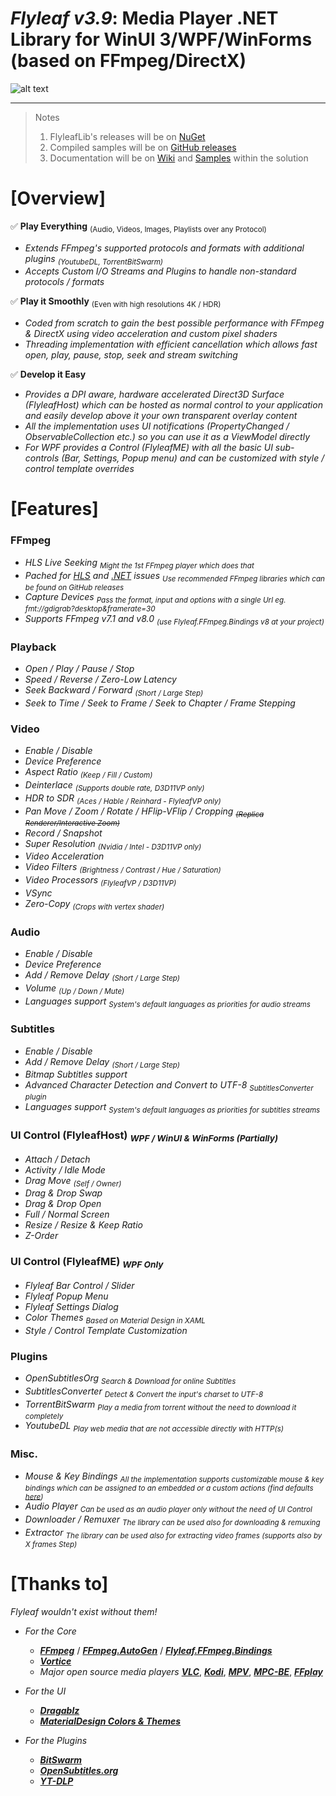 ﻿# *Flyleaf v3.9*: Media Player .NET Library for WinUI 3/WPF/WinForms (based on FFmpeg/DirectX)

![alt text](Images/Flyleafv3.6.png)

---

>Notes<br/>
>1. FlyleafLib's releases will be on [NuGet](https://www.nuget.org/packages?q=flyleaf)
>2. Compiled samples will be on [GitHub releases](https://github.com/SuRGeoNix/Flyleaf/releases)
>3. Documentation will be on [Wiki](https://github.com/SuRGeoNix/Flyleaf/wiki) and [Samples](https://github.com/SuRGeoNix/Flyleaf/tree/master/Samples) within the solution

# [Overview]

✅ **Play Everything** <sub>(Audio, Videos, Images, Playlists over any Protocol)</sub>

- *Extends FFmpeg's supported protocols and formats with additional plugins <sub>(YoutubeDL, TorrentBitSwarm)</sub>*
- *Accepts Custom I/O Streams and Plugins to handle non-standard protocols / formats*
	
✅ **Play it Smoothly** <sub>(Even with high resolutions 4K / HDR)</sub>

- *Coded from scratch to gain the best possible performance with FFmpeg & DirectX using video acceleration and custom pixel shaders*
- *Threading implementation with efficient cancellation which allows fast open, play, pause, stop, seek and stream switching*
	
✅ **Develop it Easy**

- *Provides a DPI aware, hardware accelerated Direct3D Surface (FlyleafHost) which can be hosted as normal control to your application and easily develop above it your own transparent overlay content*
- *All the implementation uses UI notifications (PropertyChanged / ObservableCollection etc.) so you can use it as a ViewModel directly*    
- *For WPF provides a Control (FlyleafME) with all the basic UI sub-controls (Bar, Settings, Popup menu) and can be customized with style / control template overrides*

# [Features]

### **FFmpeg**
- *HLS Live Seeking <sub>Might the 1st FFmpeg player which does that</sub>*
- *Pached for [HLS](https://patchwork.ffmpeg.org/project/ffmpeg/list/?series=1018) and [.NET](https://developercommunity.microsoft.com/t/Proper-handling-of-MS_VC_EXCEPTION-0x40/10961029) issues <sub>Use recommended FFmpeg libraries which can be found on GitHub releases</sub>*
- *Capture Devices <sub>Pass the format, input and options with a single Url eg. fmt://gdigrab?desktop&framerate=30</sub>*
- *Supports FFmpeg v7.1 and v8.0 <sub>(use Flyleaf.FFmpeg.Bindings v8 at your project)</sub>*

### **Playback**
- *Open / Play / Pause / Stop*
- *Speed / Reverse / Zero-Low Latency*
- *Seek Backward / Forward <sub>(Short / Large Step)</sub>*
- *Seek to Time / Seek to Frame / Seek to Chapter / Frame Stepping*

### **Video**
- *Enable / Disable*
- *Device Preference*
- *Aspect Ratio <sub>(Keep / Fill / Custom)</sub>*
- *Deinterlace <sub>(Supports double rate, D3D11VP only)</sub>*
- *HDR to SDR <sub>(Aces / Hable / Reinhard - FlyleafVP only)</sub>*
- *Pan Move / Zoom / Rotate / HFlip-VFlip / Cropping <sub>~~(Replica Renderer/Interactive Zoom)~~</sub>*
- *Record / Snapshot*
- *Super Resolution <sub>(Nvidia / Intel - D3D11VP only)</sub>*
- *Video Acceleration*
- *Video Filters <sub>(Brightness / Contrast / Hue / Saturation)</sub>*
- *Video Processors <sub>(FlyleafVP / D3D11VP)</sub>*
- *VSync*
- *Zero-Copy <sub>(Crops with vertex shader)</sub>*

### **Audio**
- *Enable / Disable*
- *Device Preference*
- *Add / Remove Delay <sub>(Short / Large Step)</sub>*
- *Volume <sub>(Up / Down / Mute)</sub>*
- *Languages support <sub>System's default languages as priorities for audio streams</sub>*

### **Subtitles**
- *Enable / Disable*
- *Add / Remove Delay <sub>(Short / Large Step)</sub>*
- *Bitmap Subtitles support*
- *Advanced Character Detection and Convert to UTF-8 <sub>SubtitlesConverter plugin</sub>*
- *Languages support <sub>System's default languages as priorities for subtitles streams</sub>*

### **UI Control (FlyleafHost)** <sub>*WPF / WinUI &amp; WinForms (Partially)*</sub>
- *Attach / Detach*
- *Activity / Idle Mode*
- *Drag Move <sub>(Self / Owner)</sub>*
- *Drag & Drop Swap*
- *Drag & Drop Open*
- *Full / Normal Screen*
- *Resize / Resize & Keep Ratio*
- *Z-Order*

### **UI Control (FlyleafME)** <sub>*WPF Only*</sub>
- *Flyleaf Bar Control / Slider*
- *Flyleaf Popup Menu*
- *Flyleaf Settings Dialog*
- *Color Themes <sub>Based on Material Design in XAML</sub>*
- *Style / Control Template Customization*

### **Plugins**
- *OpenSubtitlesOrg <sub>Search & Download for online Subtitles</sub>*
- *SubtitlesConverter <sub>Detect & Convert the input's charset to UTF-8</sub>*
- *TorrentBitSwarm <sub>Play a media from torrent without the need to download it completely</sub>*
- *YoutubeDL <sub>Play web media that are not accessible directly with HTTP(s)</sub>*

### Misc.
- *Mouse & Key Bindings <sub>All the implementation supports customizable mouse & key bindings which can be assigned to an embedded or a custom actions (find defaults [here](https://github.com/SuRGeoNix/Flyleaf/wiki/Player-(Key-&-Mouse-Bindings)))</sub>*
- *Audio Player <sub>Can be used as an audio player only without the need of UI Control</sub>*
- *Downloader / Remuxer <sub>The library can be used also for downloading & remuxing</sub>*
- *Extractor <sub>The library can be used also for extracting video frames (supports also by X frames Step)</sub>*

# [Thanks to]

*Flyleaf wouldn't exist without them!*

* *For the Core*
  * ***[FFmpeg](http://ffmpeg.org/)*** / ***[FFmpeg.AutoGen](https://github.com/Ruslan-B/FFmpeg.AutoGen/)*** / ***[Flyleaf.FFmpeg.Bindings](https://github.com/SuRGeoNix/Flyleaf.FFmpeg.Generator)***
  * ***[Vortice](https://github.com/amerkoleci/Vortice.Windows)***
  * *Major open source media players* ***[VLC](https://github.com/videolan/vlc)***, ***[Kodi](https://github.com/xbmc/xbmc)***, ***[MPV](https://github.com/mpv-player/mpv)***, ***[MPC-BE](https://github.com/Aleksoid1978/MPC-BE)***, ***[FFplay](https://github.com/FFmpeg/FFmpeg/blob/master/fftools/ffplay.c)***

* *For the UI*
  * ***[Dragablz](https://github.com/ButchersBoy/Dragablz)***
  * ***[MaterialDesign Colors & Themes](https://github.com/MaterialDesignInXAML/MaterialDesignInXamlToolkit/)***

* *For the Plugins*
  * ***[BitSwarm](https://github.com/SuRGeoNix/BitSwarm)***
  * ***[OpenSubtitles.org](https://www.opensubtitles.org/)***
  * ***[YT-DLP](https://github.com/yt-dlp/yt-dlp)***